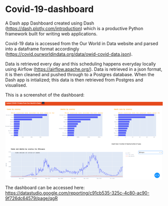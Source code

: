 # Covid-19-dashboard
A Dash app Dashboard created using Dash (https://dash.plotly.com/introduction) which is a productive Python framework built for writing web applications.

Covid-19 data is accessed from the Our World in Data website and parsed into a dataframe format accordingly (https://covid.ourworldindata.org/data/owid-covid-data.json).

Data is retrieved every day and this scheduling happens everyday locally using Airflow (https://airflow.apache.org/). Data is retrieved in a json format, it is then cleaned and pushed through to a Postgres database. When the Dash app is intialized; this data is then retrieved from Postgres and visualised.

This is a screenshot of the dashboard:

![COVID-19 GDS Dashboard](https://github.com/anisengupta/Covid-19-dashboard/blob/ani/images/covid_19_dash_app.png?raw=true)

The dashboard can be accessed here: https://datastudio.google.com/reporting/c91cb535-325c-4c80-ac90-9f726dc64579/page/qgR
